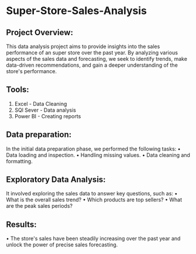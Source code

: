 # Super-Store-Sales-Analysis

## Project Overview:
This data analysis project aims to provide insights into the sales performance of an super store over the past year. By analyzing various aspects of the sales data and forecasting, we seek to identify trends, make data-driven recommendations, and gain a deeper understanding of the store's performance.

## Tools:
 1. Excel - Data Cleaning
 2. SQl Sever - Data analysis
 3. Power BI - Creating reports

## Data preparation: 
In the initial data preparation phase, we performed the following tasks:
 • Data loading and inspection.
 • Handling missing values.
 • Data cleaning and formatting.

## Exploratory Data Analysis:
It involved exploring the sales data to answer key questions, such as:
• What is the overall sales trend?
• Which products are top sellers?
• What are the peak sales periods?

## Results:
• The store's sales have been steadily increasing over the past year and unlock the power of precise sales forecasting.
